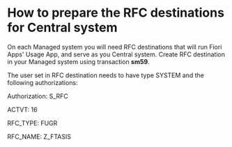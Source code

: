 # How to prepare the RFC destinations for Central system

On each Managed system you will need RFC destinations that will run Fiori Apps' Usage App, and serve as you Central system. Create RFC destination in your Managed system using transaction **sm59**. 

The user set in RFC destination needs to have type SYSTEM and the following authorizations:

Authorization: S_RFC

ACTVT: 16

RFC_TYPE: FUGR

RFC_NAME: Z_FTASIS
